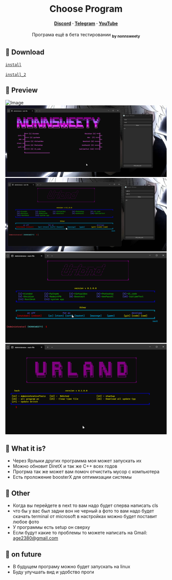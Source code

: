 <h1 align="center">Choose Program</h1>

<h4 align="center">
  <a href="https://discord.com/invite/SFcSqZatPa" target="_blank">Discord</a>
  ·
  <a href="https://t.me/Trash_sweetyyy" target="_blank">Telegram</a>
  ·
  <a href="https://www.youtube.com/channel/UCeXL-Anplc8_IthxRIIHm7w" target="_blank">YouTube</a>
</h4>

<p align="center"> Програма ещё в бета тестировании  <sub><b>by nonnsweety</b></sub>
</p>

## :star2: Download

[`install`](https://drive.google.com/drive/folders/1Wkaw0HefbGTPyhvJziirbmlt6gDHE_W2?usp=sharing)

[`install_2`](https://drive.google.com/drive/folders/18zr1H0zQUvtbjyXzwzvIVnOihCyLWzCd?usp=sharing)

## :star2: Preview

![Image](for_README_file/image/registor_window.png)
![Image](for_README_file/image/registor_user_window.png)
![Image](for_README_file/image/registor_admin_window.png)
![Image](for_README_file/image/main.png)
![Image](for_README_file/image/next.png)

## :star2: What it is?

- Через Ярлыки других программа моя может запускать их
- Можно обновит DiretX и так же C++ всех годов
- Прогрма так же может вам помоч отчистить мусор с компьютера
- Есть проложение boosterX для оптимизации системы

## :star2: Other

- Когда вы перейдете в next то вам надо будет сперва написать cls 
- что бы у вас был задни вон не черный а фото то вам надо будет скачать terminal от microsoft в настройках можно будет поставит любое фото 
- У программы есть setup он сверху 
- Если будут какие то проблемы то можете написать на Gmail: age2380@gmail.com

## :star2: on future

- В будущем програму можно будет запускать на linux
- Буду улучшать вид и удобство проги
